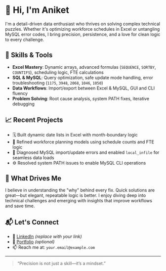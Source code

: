 # 👋 Hi, I'm Aniket

I'm a detail-driven data enthusiast who thrives on solving complex technical puzzles. Whether it's optimizing workforce schedules in Excel or untangling MySQL error codes, I bring precision, persistence, and a love for clean logic to every challenge.

## 🔧 Skills & Tools

- **Excel Mastery**: Dynamic arrays, advanced formulas (`SEQUENCE`, `SORTBY`, `COUNTIFS`), scheduling logic, FTE calculations  
- **SQL & MySQL**: Query optimization, safe update mode handling, error troubleshooting (`1175`, `3948`, `2068`, `1046`, `1050`)  
- **Data Workflows**: Import/export between Excel & MySQL, GUI and CLI fluency  
- **Problem Solving**: Root cause analysis, system PATH fixes, iterative debugging

## 📈 Recent Projects

- 🗓️ Built dynamic date lists in Excel with month-boundary logic  
- 🧮 Refined workforce planning models using schedule counts and FTE logic  
- 🐛 Diagnosed MySQL import/update errors and enabled `local_infile` for seamless data loads  
- ⚙️ Resolved system PATH issues to enable MySQL CLI operations

## 🧠 What Drives Me

I believe in understanding the "why" behind every fix. Quick solutions are great—but elegant, repeatable logic is better. I enjoy diving deep into technical challenges and emerging with insights that improve workflows and save time.

## 📬 Let's Connect

- 💼 [LinkedIn](https://www.linkedin.com/in/your-profile) *(replace with your link)*  
- 📁 [Portfolio](https://your-portfolio-link.com) *(optional)*  
- 📫 Reach me at: `your.email@example.com`

---

> “Precision is not just a skill—it’s a mindset.”
